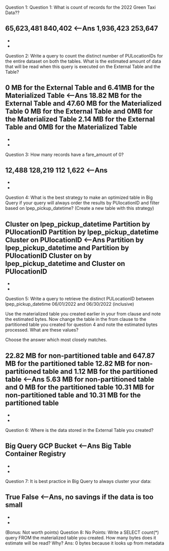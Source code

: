 Question 1:
Question 1: What is count of records for the 2022 Green Taxi Data??

65,623,481
840,402 <--Ans
1,936,423
253,647
-
-
-
Question 2:
Write a query to count the distinct number of PULocationIDs for the entire dataset on both the tables.
What is the estimated amount of data that will be read when this query is executed on the External Table and the Table?

0 MB for the External Table and 6.41MB for the Materialized Table  <--Ans
18.82 MB for the External Table and 47.60 MB for the Materialized Table
0 MB for the External Table and 0MB for the Materialized Table
2.14 MB for the External Table and 0MB for the Materialized Table
-
-
-
Question 3:
How many records have a fare_amount of 0?

12,488
128,219
112
1,622   <--Ans
-
-
-
Question 4:
What is the best strategy to make an optimized table in Big Query if your query will always order the results by PUlocationID and filter based on lpep_pickup_datetime? (Create a new table with this strategy)

Cluster on lpep_pickup_datetime Partition by PUlocationID
Partition by lpep_pickup_datetime Cluster on PUlocationID <--Ans
Partition by lpep_pickup_datetime and Partition by PUlocationID
Cluster on by lpep_pickup_datetime and Cluster on PUlocationID
-
-
-
Question 5:
Write a query to retrieve the distinct PULocationID between lpep_pickup_datetime 06/01/2022 and 06/30/2022 (inclusive)

Use the materialized table you created earlier in your from clause and note the estimated bytes. Now change the table in the from clause to the partitioned table you created for question 4 and note the estimated bytes processed. What are these values?

Choose the answer which most closely matches.

22.82 MB for non-partitioned table and 647.87 MB for the partitioned table
12.82 MB for non-partitioned table and 1.12 MB for the partitioned table  <--Ans
5.63 MB for non-partitioned table and 0 MB for the partitioned table
10.31 MB for non-partitioned table and 10.31 MB for the partitioned table
-
-
-
Question 6:
Where is the data stored in the External Table you created?

Big Query
GCP Bucket  <--Ans
Big Table
Container Registry
-
-
-
Question 7:
It is best practice in Big Query to always cluster your data:

True
False  <--Ans, no savings if the data is too small
-
-
-
(Bonus: Not worth points) Question 8:
No Points: Write a SELECT count(*) query FROM the materialized table you created. How many bytes does it estimate will be read? Why?
Ans: 0 bytes because it looks up from metadata
